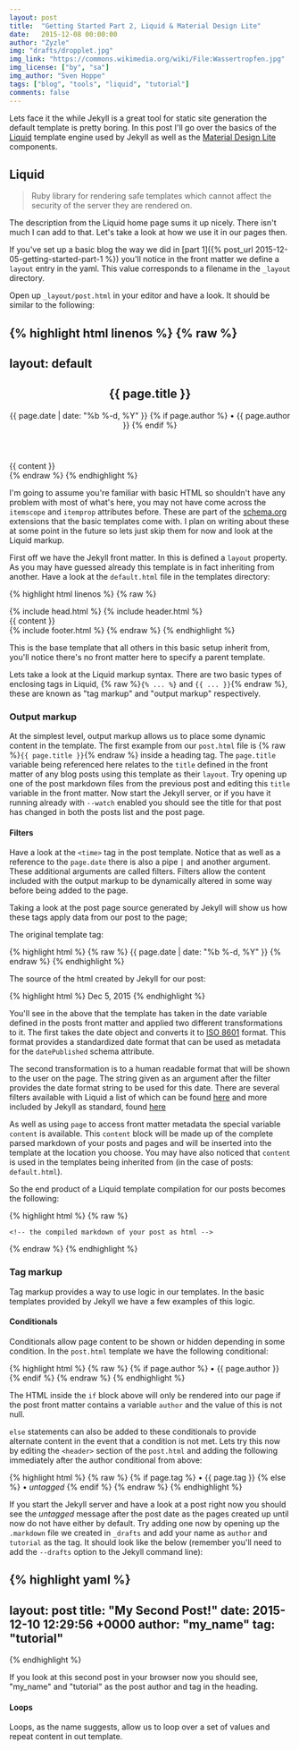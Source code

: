```yaml
---
layout: post
title:  "Getting Started Part 2, Liquid & Material Design Lite"
date:   2015-12-08 00:00:00
author: "Zyzle"
img: "drafts/dropplet.jpg"
img_link: "https://commons.wikimedia.org/wiki/File:Wassertropfen.jpg"
img_license: ["by", "sa"]
img_author: "Sven Hoppe"
tags: ["blog", "tools", "liquid", "tutorial"]
comments: false
---
```


Lets face it the while Jekyll is a great tool for static site generation the default template is pretty boring. In this post I'll go over the basics of the [Liquid](http://liquidmarkup.org/) template engine used by Jekyll as well as the [Material Design Lite](http://www.getmdl.io/) components.

## Liquid

> Ruby library for rendering safe templates which cannot affect the security of the server they are rendered on.

The description from the Liquid home page sums it up nicely. There isn't much I can add to that. Let's take a look at how we use it in our pages then.

If you've set up a basic blog the way we did in [part 1]({% post_url 2015-12-05-getting-started-part-1 %}) you'll notice in the front matter we define a `layout` entry in the yaml. This value corresponds to a filename in the `_layout` directory.

Open up `_layout/post.html` in your editor and have a look. It should be similar to the following:

{% highlight html linenos %}
{% raw %}
---
layout: default
---
<article class="post" itemscope itemtype="http://schema.org/BlogPosting">
  <header class="post-header">
    <h1 class="post-title" itemprop="name headline">{{ page.title }}</h1>
    <p class="post-meta">
      <time datetime="{{ page.date | date_to_xmlschema }}" itemprop="datePublished">
        {{ page.date | date: "%b %-d, %Y" }}
      </time>
      {% if page.author %}
        • <span itemprop="author" itemscope itemtype="http://schema.org/Person">
          <span itemprop="name">{{ page.author }}</span>
        </span>
      {% endif %}
    </p>
  </header>
  <div class="post-content" itemprop="articleBody">
    {{ content }}
  </div>
</article>
{% endraw %}
{% endhighlight %}

I'm going to assume you're familiar with basic HTML so shouldn't have any problem with most of what's here, you may not have come across the `itemscope` and `itemprop` attributes before. These are part of the [schema.org](https://schema.org) extensions that the basic templates come with. I plan on writing about these at some point in the future so lets just skip them for now and look at the Liquid markup.

First off we have the Jekyll front matter. In this is defined a `layout` property. As you may have guessed already this template is in fact inheriting from another. Have a look at the `default.html` file in the templates directory:

{% highlight html linenos %}
{% raw %}
<!DOCTYPE html>
<html>
  {% include head.html %}
  <body>
    {% include header.html %}
    <div class="page-content">
      <div class="wrapper">
        {{ content }}
      </div>
    </div>
    {% include footer.html %}
  </body>
</html>
{% endraw %}
{% endhighlight %}

This is the base template that all others in this basic setup inherit from, you'll notice there's no front matter here to specify a parent template.

Lets take a look at the Liquid markup syntax. There are two basic types of enclosing tags in Liquid, {% raw %}`{% ... %}` and `{{ ... }}`{% endraw %}, these are known as "tag markup" and "output markup" respectively.

### Output markup

At the simplest level, output markup allows us to place some dynamic content in the template. The first example from our `post.html` file is {% raw %}`{{ page.title }}`{% endraw %} inside a heading tag. The `page.title` variable being referenced here relates to the `title` defined in the front matter of any blog posts using this template as their `layout`. Try opening up one of the post markdown files from the previous post and editing this `title` variable in the front matter. Now start the Jekyll server, or if you have it running already with `--watch` enabled you should see the title for that post has changed in both the posts list and the post page.

#### Filters

Have a look at the `<time>` tag in the post template. Notice that as well as a reference to the `page.date` there is also a pipe `|` and another argument. These additional arguments are called filters. Filters allow the content included with the output markup to be dynamically altered in some way before being added to the page.

Taking a look at the post page source generated by Jekyll will show us how these tags apply data from our post to the page;

The original template tag:

{% highlight html %}
{% raw %}
<time datetime="{{ page.date | date_to_xmlschema }}" itemprop="datePublished">
  {{ page.date | date: "%b %-d, %Y" }}
</time>
{% endraw %}
{% endhighlight %}

The source of the html created by Jekyll for our post:

{% highlight html %}
<time datetime="2015-12-05T20:31:26+00:00" itemprop="datePublished">Dec 5, 2015</time>
{% endhighlight %}

You'll see in the above that the template has taken in the date variable defined in the posts front matter and applied two different transformations to it. The first takes the date object and converts it to [ISO 8601](https://en.wikipedia.org/wiki/ISO_8601) format. This format provides a standardized date format that can be used as metadata for the `datePublished` schema attribute.

The second transformation is to a human readable format that will be shown to the user on the page. The string given as an argument after the filter provides the date format string to be used for this date. There are several filters available with Liquid a list of which can be found [here](https://github.com/Shopify/liquid/wiki/Liquid-for-Designers#standard-filters) and more included by Jekyll as standard, found [here](http://jekyllrb.com/docs/templates/#filters)

As well as using `page` to access front matter metadata the special variable `content` is available.  This `content` block will be made up of the complete parsed markdown of your posts and pages and will be inserted into the template at the location you choose. You may have also noticed that `content` is used in the templates being inherited from (in the case of posts: `default.html`).

So the end product of a Liquid template compilation for our posts becomes the following:

{% highlight html %}
{% raw %}
<!-- everything in default.html before it's {{ content }} markup -->
  <!-- everything in post.html before it's {{ content }} markup -->
    <!-- the compiled markdown of your post as html -->
  <!-- everything after post.html's {{ content }} -->
<!-- everything after default.html's {{ content }} -->
{% endraw %}
{% endhighlight %}

### Tag markup

Tag markup provides a way to use logic in our templates. In the basic templates provided by Jekyll we have a few examples of this logic.

#### Conditionals

Conditionals allow page content to be shown or hidden depending in some condition. In the `post.html` template we have the following conditional:

{% highlight html %}
{% raw %}
{% if page.author %}
  • <span itemprop="author" itemscope itemtype="http://schema.org/Person">
    <span itemprop="name">{{ page.author }}</span>
  </span>
{% endif %}
{% endraw %}
{% endhighlight %}

The HTML inside the `if` block above will only be rendered into our page if the post front matter contains a variable `author` and the value of this is not null.

`else` statements can also be added to these conditionals to provide alternate content in the event that a condition is not met.  Lets try this now by editing the `<header>` section of the `post.html` and adding the following immediately after the author conditional from above:

{% highlight html %}
{% raw %}
{% if page.tag %}
  • <span itemprop="keywords">{{ page.tag }}</span>
{% else %}
  • <em>untagged</em>
{% endif %}
{% endraw %}
{% endhighlight %}

If you start the Jekyll server and have a look at a post right now you should see the _untagged_ message after the post date as the pages created up until now do not have either by default. Try adding one now by opening up the `.markdown` file we created in `_drafts` and add your name as `author` and `tutorial` as the tag. It should look like the below (remember you'll need to add the `--drafts` option to the Jekyll command line):

{% highlight yaml %}
---
layout: post
title:  "My Second Post!"
date:   2015-12-10 12:29:56 +0000
author: "my_name"
tag: "tutorial"
---
{% endhighlight %}

If you look at this second post in your browser now you should see, "my_name" and "tutorial" as the post author and tag in the heading.

#### Loops

Loops, as the name suggests, allow us to loop over a set of values and repeat content in out template.
